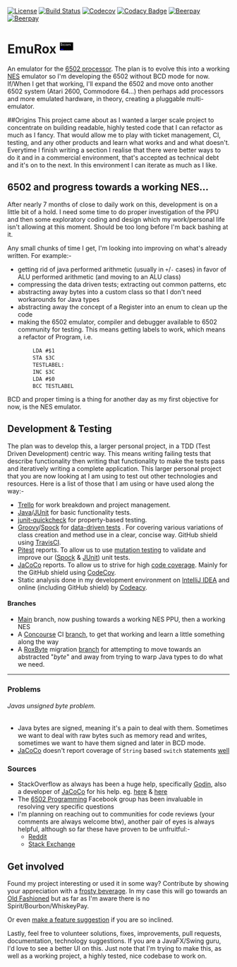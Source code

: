 [![License](https://img.shields.io/github/license/mashape/apistatus.svg?maxAge=2592000)](https://opensource.org/licenses/MIT) 
[![Build Status](https://travis-ci.org/rossdrew/emuRox.svg?branch=master)](https://travis-ci.org/rossdrew/emuRox)
[![Codecov](https://codecov.io/gh/rossdrew/emuRox/branch/master/graph/badge.svg)](https://codecov.io/gh/rossdrew/emuRox)
[![Codacy Badge](https://api.codacy.com/project/badge/Grade/519fed1cf9c64216a0c9992eed25a36f)](https://www.codacy.com/app/rossdrew/emuRox?utm_source=github.com&amp;utm_medium=referral&amp;utm_content=rossdrew/emuRox&amp;utm_campaign=Badge_Grade)
[![Beerpay](https://beerpay.io/rossdrew/emuRox/badge.svg?style=beer-square)](https://beerpay.io/rossdrew/emuRox)
[![Beerpay](https://beerpay.io/rossdrew/emuRox/make-wish.svg?style=flat-square)](https://beerpay.io/rossdrew/emuRox?focus=wish)

# EmuRox ![Roxoft](https://github.com/rossdrew/rossdrew.github.io/blob/master/src/img/roxoft_small.gif)

An emulator for the [6502 processor](https://en.wikipedia.org/wiki/MOS_Technology_6502).  The plan is to evolve this into a working [NES](https://en.wikipedia.org/wiki/Nintendo_Entertainment_System) emulator so I'm developing the 6502 without BCD mode for now.  If/When I get that working, I'll expand the 6502 and move onto another 6502 system (Atari 2600, Commodore 64...) then perhaps add processors and more emulated hardware, in theory, creating a pluggable multi-emulator.

##Origins
This project came about as I wanted a larger scale project to concentrate on building readable, highly tested code that I can refactor as much as I fancy.  That would allow me to play with ticket management, CI, testing, and any other products and learn what works and and what doesn't.  
Everytime I finish writing a section I realise that there were better ways to do it and in a commercial environment, that's accepted as technical debt and it's on to the next.  In this environment I can iterate as much as I like.

## 6502 and progress towards a working NES...

After nearly 7 months of close to daily work on this, development is on a little bit of a hold.  I need some time to do proper investigation of the PPU and then some exploratory coding and design which my work/personal life isn't allowing at this moment. Should be too long before I'm back bashing at it.

Any small chunks of time I get, I'm looking into improving on what's already written.  For example:-
 
  - getting rid of java performed arithmetic (usually in `+`/`-` cases) in favor of ALU performed arithmetic (and moving to an ALU class)
  - compressing the data driven tests;  extracting out common patterns, etc
  - abstracting away bytes into a custom class so that I don't need workarounds for Java types
  - abstracting away the concept of a Register into an enum to clean up the code
  - making the 6502 emulator, compiler and debugger available to 6502 community for testing.  This means getting labels to work, which means a refactor of Program, i.e.
                                                                                                                                                                   
```6502 Assembly
        LDA #$1
        STA $3C
        TESTLABEL:
        INC $3C
        LDA #$0
        BCC TESTLABEL
```
  
BCD and proper timing is a thing for another day as my first objective for now, is the NES emulator.

## Development & Testing

 The plan was to develop this, a larger personal project, in a TDD (Test Driven Development) centric way.  This means writing failing tests that describe functionality then writing that functionality to make the tests pass and iteratively writing a complete application.
 This larger personal project that you are now looking at I am using to test out other technologies and resources.  Here is a list of those that I am using or have used along the way:-
 
 - [Trello](https://trello.com/b/ZWcFxEu3/emurox) for work breakdown and project management.
 - [Java](https://www.java.com/)/[JUnit](http://junit.org/junit4/) for basic functionality tests.  
 - [junit-quickcheck](https://www.google.co.uk/url?sa=t&rct=j&q=&esrc=s&source=web&cd=1&cad=rja&uact=8&ved=0ahUKEwjq4-PF-aPSAhWHDsAKHV17BCIQFggaMAA&url=https%3A%2F%2Fgithub.com%2Fpholser%2Fjunit-quickcheck&usg=AFQjCNE37M0yEi68OG8Hr7y1MDoJwcLOaQ&sig2=AUpnbmKM5Sk9efhw1r-bKw&bvm=bv.147448319,d.d2s) for property-based testing.
 - [Groovy](http://www.groovy-lang.org/)/[Spock](http://spockframework.org/) for [data-driven tests](https://en.wikipedia.org/wiki/Data-driven_testing) .  For covering various variations of class creation and method use in a clear, concise way.  GitHub shield using [TravisCI](https://travis-ci.org/).
 - [Pitest](http://pitest.org/) reports. To allow us to use [mutation testing](https://en.wikipedia.org/wiki/Mutation_testing) to validate and improve our ([Spock](http://spockframework.org/) & [JUnit](http://junit.org/junit4/)) unit tests.
 - [JaCoCo](http://www.eclemma.org/jacoco/) reports. To allow us to strive for high [code coverage](https://en.wikipedia.org/wiki/Code_coverage).  Mainly for the GitHub shield using [CodeCov](https://codecov.io). 
 - Static analysis done in my development environment on [IntelliJ IDEA](https://www.jetbrains.com/idea/) and online (including GitHub shield) by [Codeacy](https://www.codacy.com/). 

 
#### Branches

 - [Main](https://github.com/rossdrew/emuRox/commits/master) branch, now pushing towards a working NES PPU, then a working NES
 - A [Concourse](https://concourse.ci/) CI [branch](https://github.com/rossdrew/emuRox/commits/concourse-ci), to get that working and learn a little something along the way
 - A [RoxByte](https://github.com/rossdrew/emuRox/blob/migration-roxbyte/src/main/java/com/rox/emu/env/RoxByte.java) migration [branch](https://github.com/rossdrew/emuRox/tree/migration-roxbyte) for attempting to move towards an abstracted "_byte_" and away from trying to warp Java types to do what we need.

-----

### Problems

###### Javas unsigned byte problem. 
 - Java bytes are signed, meaning it's a pain to deal with them.  Sometimes we want to deal with raw bytes such as memory read and writes, sometimes we want to have them signed and later in BCD mode.
 - [JaCoCo](http://www.eclemma.org/jacoco/) doesn't report coverage of `String` based `switch` statements [well](http://stackoverflow.com/questions/42642840/why-is-jacoco-not-covering-my-switch-statements)
 
### Sources
 - StackOverflow as always has been a huge help, specifically [Godin](http://stackoverflow.com/users/244993/godin), also a developer of [JaCoCo](http://www.eclemma.org/jacoco/) for his help.  eg. [here](http://stackoverflow.com/questions/42642840/why-is-jacoco-not-covering-my-switch-statements) & [here](http://stackoverflow.com/questions/41652981/why-does-jacoco-ignore-myspock-tests-yet-sees-my-junit-tests) 
 - The [6502 Programming](https://www.facebook.com/groups/6502CPU/) Facebook group has been invaluable in resolving very specific questions 
 - I'm planning on reaching out to communities for code reviews (your comments are always welcome btw), another pair of eyes is always helpful, although so far these have proven to be unfruitful:-
    - [Reddit](https://www.reddit.com/r/reviewmycode/comments/5oorz1/java_6502_emulator/)
    - [Stack Exchange](http://codereview.stackexchange.com/questions/154600/op-code-decoding-in-an-emulator) 
 

## Get involved 
Found my project interesting or used it in some way?  Contribute by showing your appreciation with a [frosty beverage](https://beerpay.io/rossdrew/emuRox).  In my case this will go towards an [Old Fashioned](https://www.instagram.com/p/BUzyDHOAzkI/?taken-by=ross_drew) but as far as I'm aware there is no Spirit/Bourbon/WhiskeyPay.
  
Or even [make a feature suggestion](https://beerpay.io/rossdrew/emuRox?focus=wish) if you are so inclined.

Lastly, feel free to volunteer solutions, fixes, improvements, pull requests, documentation, technology suggestions.  If you are a JavaFX/Swing guru, I'd love to see a better UI on this.  Just note that I'm trying to make this, as well as a working project, a highly tested, nice codebase to work on.
